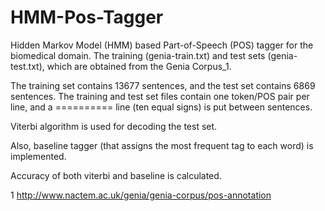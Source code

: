 HMM-Pos-Tagger
==============

Hidden Markov Model (HMM) based Part-of-Speech (POS) tagger for the biomedical domain. 
The training (genia-train.txt) and test sets (genia-test.txt), which are obtained from the Genia Corpus_1.

The training set contains 13677 sentences, and the test set contains 6869 sentences. 
The training and test set files contain one token/POS pair per line, and a ========== line (ten equal signs) is put between sentences.

Viterbi algorithm is used for decoding the test set.

Also, baseline tagger (that assigns the most frequent tag to each word) is implemented.

Accuracy of both viterbi and baseline is calculated.




1 http://www.nactem.ac.uk/genia/genia-corpus/pos-annotation
